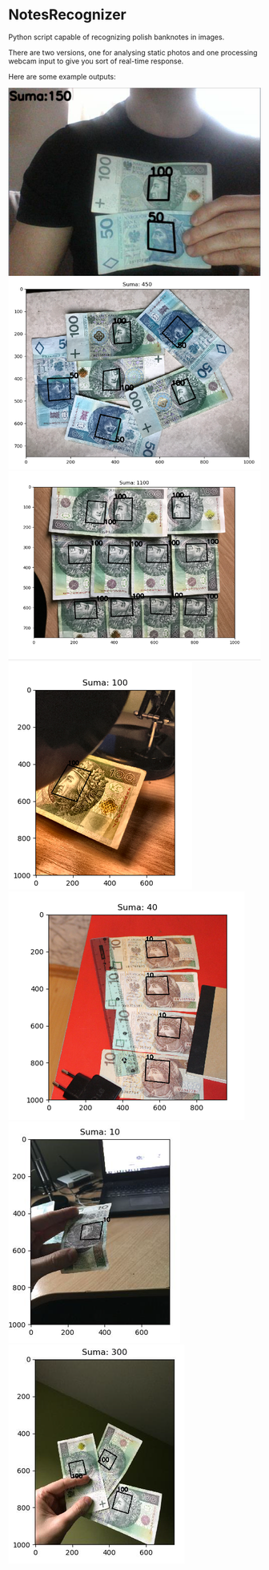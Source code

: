 # NotesRecognizer
Python script capable of recognizing polish banknotes in images.

There are two versions, one for analysing static photos and one processing webcam input to give you sort of real-time response.

Here are some example outputs:

![](Images/Screenshots/webcam.png)
![](Images/Screenshots/1.png)
![](Images/Screenshots/2.png)
![](Images/Screenshots/3.png)
![](Images/Screenshots/4.png)
![](Images/Screenshots/5.png)
![](Images/Screenshots/6.png)
